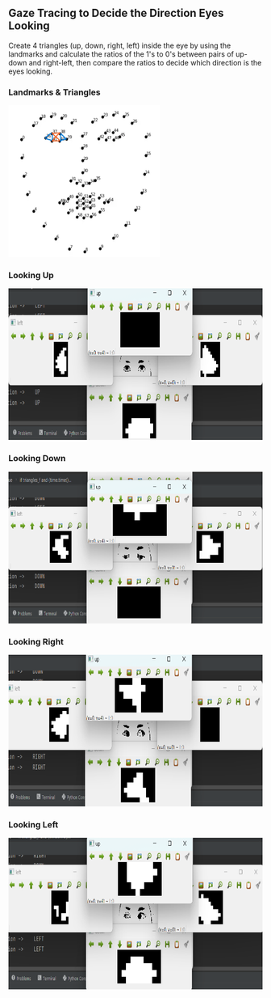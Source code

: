 
## Gaze Tracing to Decide the Direction Eyes Looking

Create 4 triangles (up, down, right, left) inside the eye by using the landmarks  and calculate the ratios of the 1's to 0's between pairs of up-down and right-left, then compare the ratios to decide which direction is the eyes looking.

### Landmarks & Triangles

<img src="https://github.com/feysahin/Gaze-Tracing/blob/main/images/landmarks.png" width="300" height="300">

### Looking Up

<img src="https://github.com/feysahin/Gaze-Tracing/blob/main/images/up.png" width="600" height="300">

### Looking Down

<img src="https://github.com/feysahin/Gaze-Tracing/blob/main/images/down.png" width="600" height="300">

### Looking Right

<img src="https://github.com/feysahin/Gaze-Tracing/blob/main/images/right.png" width="600" height="300">

### Looking Left

<img src="https://github.com/feysahin/Gaze-Tracing/blob/main/images/left.png" width="600" height="300">
